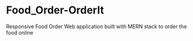 # Food_Order-OrderIt
Responsive Food Order Web application built with MERN stack to order the food online
